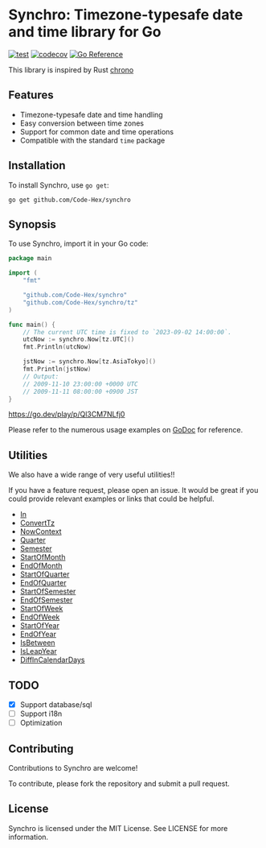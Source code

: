# Synchro: Timezone-typesafe date and time library for Go

[![test](https://github.com/Code-Hex/synchro/actions/workflows/test.yml/badge.svg)](https://github.com/Code-Hex/synchro/actions/workflows/test.yml) [![codecov](https://codecov.io/gh/Code-Hex/synchro/graph/badge.svg?token=VWPbmNRHw8)](https://codecov.io/gh/Code-Hex/synchro) [![Go Reference](https://pkg.go.dev/badge/github.com/Code-Hex/synchro/.svg)](https://pkg.go.dev/github.com/Code-Hex/synchro/)

This library is inspired by Rust [chrono](https://github.com/chronotope/chrono)

## Features

- Timezone-typesafe date and time handling
- Easy conversion between time zones
- Support for common date and time operations
- Compatible with the standard `time` package

## Installation

To install Synchro, use `go get`:

    go get github.com/Code-Hex/synchro

## Synopsis

To use Synchro, import it in your Go code:

```go
package main

import (
    "fmt"

    "github.com/Code-Hex/synchro"
    "github.com/Code-Hex/synchro/tz"
)

func main() {
    // The current UTC time is fixed to `2023-09-02 14:00:00`.
    utcNow := synchro.Now[tz.UTC]()
    fmt.Println(utcNow)

    jstNow := synchro.Now[tz.AsiaTokyo]()
    fmt.Println(jstNow)
    // Output:
    // 2009-11-10 23:00:00 +0000 UTC
    // 2009-11-11 08:00:00 +0900 JST
}
```

https://go.dev/play/p/Ql3CM7NLfj0

Please refer to the numerous usage examples on [GoDoc](https://pkg.go.dev/github.com/Code-Hex/synchro/) for reference.

## Utilities

We also have a wide range of very useful utilities!!

If you have a feature request, please open an issue. It would be great if you could provide relevant examples or links that could be helpful.

- [In](https://pkg.go.dev/github.com/Code-Hex/synchro#In)
- [ConvertTz](https://pkg.go.dev/github.com/Code-Hex/synchro#ConvertTz)
- [NowContext](https://pkg.go.dev/github.com/Code-Hex/synchro#NowContext)
- [Quarter](https://pkg.go.dev/github.com/Code-Hex/synchro#Quarter)
- [Semester](https://pkg.go.dev/github.com/Code-Hex/synchro#Semester)
- [StartOfMonth](https://pkg.go.dev/github.com/Code-Hex/synchro#Time.StartOfMonth)
- [EndOfMonth](https://pkg.go.dev/github.com/Code-Hex/synchro#Time.EndOfMonth)
- [StartOfQuarter](https://pkg.go.dev/github.com/Code-Hex/synchro#Time.StartOfQuarter)
- [EndOfQuarter](https://pkg.go.dev/github.com/Code-Hex/synchro#Time.EndOfQuarter)
- [StartOfSemester](https://pkg.go.dev/github.com/Code-Hex/synchro#Time.StartOfSemester)
- [EndOfSemester](https://pkg.go.dev/github.com/Code-Hex/synchro#Time.EndOfSemester)
- [StartOfWeek](https://pkg.go.dev/github.com/Code-Hex/synchro#Time.StartOfWeek)
- [EndOfWeek](https://pkg.go.dev/github.com/Code-Hex/synchro#Time.EndOfWeek)
- [StartOfYear](https://pkg.go.dev/github.com/Code-Hex/synchro#Time.StartOfYear)
- [EndOfYear](https://pkg.go.dev/github.com/Code-Hex/synchro#Time.EndOfYear)
- [IsBetween](https://pkg.go.dev/github.com/Code-Hex/synchro#Time.IsBetween)
- [IsLeapYear](https://pkg.go.dev/github.com/Code-Hex/synchro#Time.IsLeapYear)
- [DiffInCalendarDays](https://pkg.go.dev/github.com/Code-Hex/synchro#Time.DiffInCalendarDays)


## TODO

- [x] Support database/sql
- [ ] Support i18n
- [ ] Optimization

## Contributing

Contributions to Synchro are welcome!

To contribute, please fork the repository and submit a pull request.


## License

Synchro is licensed under the MIT License. See LICENSE for more information.
